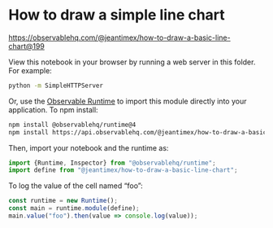 # How to draw a simple line chart

https://observablehq.com/@jeantimex/how-to-draw-a-basic-line-chart@199

View this notebook in your browser by running a web server in this folder. For
example:

~~~sh
python -m SimpleHTTPServer
~~~

Or, use the [Observable Runtime](https://github.com/observablehq/runtime) to
import this module directly into your application. To npm install:

~~~sh
npm install @observablehq/runtime@4
npm install https://api.observablehq.com/@jeantimex/how-to-draw-a-basic-line-chart.tgz?v=3
~~~

Then, import your notebook and the runtime as:

~~~js
import {Runtime, Inspector} from "@observablehq/runtime";
import define from "@jeantimex/how-to-draw-a-basic-line-chart";
~~~

To log the value of the cell named “foo”:

~~~js
const runtime = new Runtime();
const main = runtime.module(define);
main.value("foo").then(value => console.log(value));
~~~
